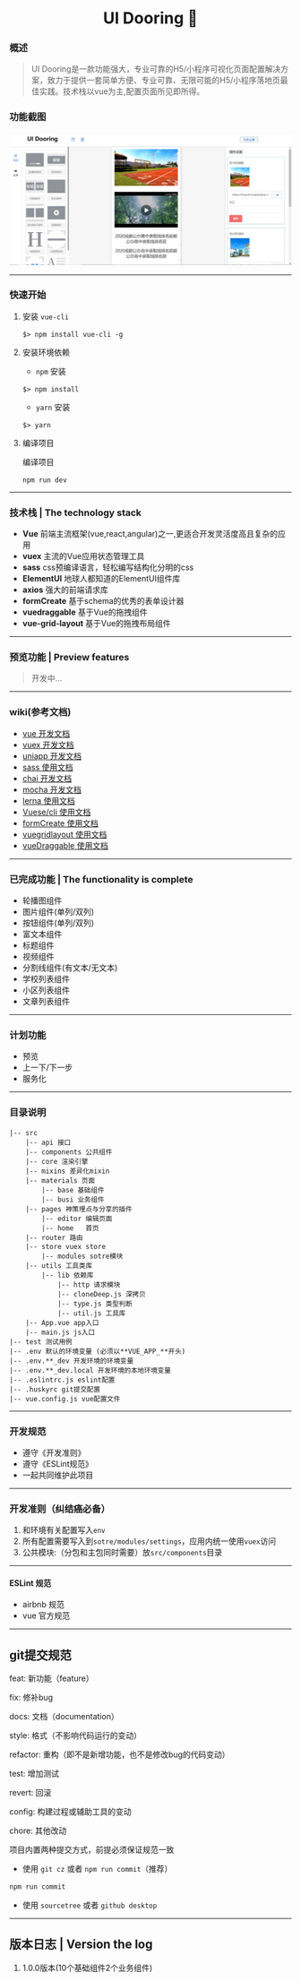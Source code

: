 
<h1 align="center">UI Dooring 👋</h1>

### 概述

> UI Dooring是一款功能强大，专业可靠的H5/小程序可视化页面配置解决方案，致力于提供一套简单方便、专业可靠、无限可能的H5/小程序落地页最佳实践。技术栈以vue为主,配置页面所见即所得。

### 功能截图
![](./src/assets/readme/example.jpg)

---

### 快速开始
1. 安装 `vue-cli`
    ```shell
    $> npm install vue-cli -g
    ```

2. 安装环境依赖
    + `npm` 安装
    ```shell
    $> npm install
    ```

    + `yarn` 安装
    ```shell
    $> yarn
    ```

3. 编译项目

    编译项目
    ```shell
    npm run dev
    ```

---

### 技术栈 | The technology stack
* **Vue** 前端主流框架(vue,react,angular)之一,更适合开发灵活度高且复杂的应用
* **vuex** 主流的Vue应用状态管理工具
* **sass** css预编译语言，轻松编写结构化分明的css
* **ElementUI** 地球人都知道的ElementUI组件库
* **axios** 强大的前端请求库
* **formCreate** 基于schema的优秀的表单设计器
* **vuedraggable** 基于Vue的拖拽组件
* **vue-grid-layout** 基于Vue的拖拽布局组件

---

### 预览功能 | Preview features
>开发中...

---

### wiki(参考文档)

* [vue 开发文档](https://cn.vuejs.org/index.html)
* [vuex 开发文档](https://vuex.vuejs.org/zh/)
* [uniapp 开发文档](https://uniapp.dcloud.io/collocation/pages)
* [sass 使用文档](https://sass.bootcss.com/documentation)
* [chai 开发文档](https://www.chaijs.com/)
* [mocha 开发文档](https://mochajs.cn/)
* [lerna 使用文档](https://github.com/lerna/lerna)
* [Vuese/cli 使用文档](https://vuese.org/zh/cli/)
* [formCreate 使用文档](https://github.com/xaboy/form-create)
* [vuegridlayout 使用文档](https://github.com/jbaysolutions/vue-grid-layout)
* [vueDraggable 使用文档](https://github.com/SortableJS/Vue.Draggable)

---

### 已完成功能 | The functionality is complete
+ 轮播图组件
+ 图片组件(单列/双列)
+ 按钮组件(单列/双列)
+ 富文本组件
+ 标题组件
+ 视频组件
+ 分割线组件(有文本/无文本)
+ 学校列表组件
+ 小区列表组件
+ 文章列表组件

---

### 计划功能

+ 预览
+ 上一下/下一步
+ 服务化

---

### 目录说明

    |-- src
        |-- api 接口
        |-- components 公共组件
        |-- core 渲染引擎
        |-- mixins 差异化mixin
        |-- materials 页面
            |-- base 基础组件
            |-- busi 业务组件
        |-- pages 神策埋点与分享的插件
            |-- editor 编辑页面
            |-- home   首页
        |-- router 路由
        |-- store vuex store
            |-- modules sotre模块
        |-- utils 工具类库
            |-- lib 依赖库
                |-- http 请求模块
                |-- cloneDeep.js 深拷贝
                |-- type.js 类型判断
                |-- util.js 工具库
        |-- App.vue app入口
        |-- main.js js入口
    |-- test 测试用例
    |-- .env 默认的环境变量 (必须以**VUE_APP_**开头)
    |-- .env.**_dev 开发环境的环境变量
    |-- .env.**_dev.local 开发环境的本地环境变量
    |-- .eslintrc.js eslint配置
    |-- .huskyrc git提交配置
    |-- vue.config.js vue配置文件

---

### 开发规范
+ 遵守《开发准则》
+ 遵守《ESLint规范》
+ 一起共同维护此项目

---

### 开发准则（纠结癌必备）
1. 和环境有关配置写入`env`
2. 所有配置需要写入到`sotre/modules/settings`，应用内统一使用`vuex`访问
4. 公共模块:（分包和主包同时需要）放`src/components`目录

---

#### ESLint 规范

+ airbnb 规范
+ vue 官方规范

---

## git提交规范

feat: 新功能（feature）

fix: 修补bug

docs: 文档（documentation）

style: 格式（不影响代码运行的变动）

refactor: 重构（即不是新增功能，也不是修改bug的代码变动）

test: 增加测试

revert: 回滚

config: 构建过程或辅助工具的变动

chore: 其他改动

项目内置两种提交方式，前提必须保证规范一致

+ 使用 `git cz` 或者 `npm run commit`（推荐）

``` bash
npm run commit
```

+ 使用 `sourcetree` 或者 `github desktop`

---

## 版本日志 | Version the log
1. 1.0.0版本(10个基础组件2个业务组件)


